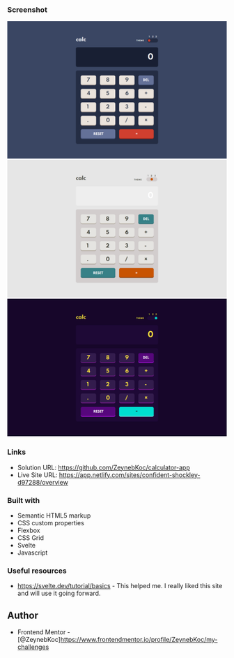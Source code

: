 ### Screenshot
![](./public/screenshots/theme-blue.png)
![](./public/screenshots/theme-white.png)
![](./public/screenshots/theme-purple.png)


### Links
- Solution URL: https://github.com/ZeynebKoc/calculator-app
- Live Site URL: https://app.netlify.com/sites/confident-shockley-d97288/overview


### Built with
- Semantic HTML5 markup
- CSS custom properties
- Flexbox
- CSS Grid
- Svelte 
- Javascript


### Useful resources
- https://svelte.dev/tutorial/basics - This helped me. I really liked this site and will use it going forward.


## Author
- Frontend Mentor - [@ZeynebKoc]https://www.frontendmentor.io/profile/ZeynebKoc/my-challenges

